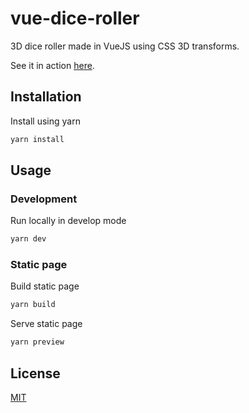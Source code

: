 # vue-dice-roller
 3D dice roller made in VueJS using CSS 3D transforms.

 See it in action [here](https://stevennicklin.github.io/vue-dice-roller).

 ## Installation

Install using yarn

```bash
yarn install
```

## Usage

### Development
Run locally in develop mode
```bash
yarn dev
```

### Static page
Build static page
```bash
yarn build
```

Serve static page
```bash
yarn preview
```

 ## License
[MIT](https://choosealicense.com/licenses/mit/)